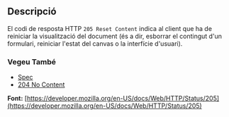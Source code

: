## Descripció

El codi de resposta HTTP `205 Reset Content` indica al client que ha de reiniciar la visualització del document (és a dir, esborrar el contingut d'un formulari, reiniciar l'estat del canvas o la interfície d'usuari).

### Vegeu També

- [Spec](https://www.rfc-editor.org/rfc/rfc9110#status.205)
- [204 No Content](https://http.cat/status/204)

**Font:** [https://developer.mozilla.org/en-US/docs/Web/HTTP/Status/205](https://developer.mozilla.org/en-US/docs/Web/HTTP/Status/205)
